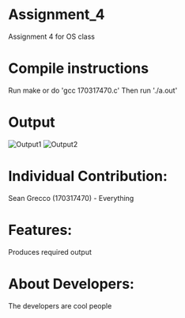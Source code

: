 # Assignment_4
Assignment 4 for OS class

# Compile instructions

Run make or do 'gcc 170317470.c'
Then run './a.out'

# Output

![Output1](https://user-images.githubusercontent.com/103014885/161673256-c10c1495-b33c-4745-af4e-8795936f3668.png)
![Output2](https://user-images.githubusercontent.com/103014885/161673245-f0694bbd-173b-4acc-87db-20d7442b0a39.png)

# Individual Contribution:
Sean Grecco (170317470) - Everything

# Features:
Produces required output

# About Developers:
The developers are cool people

